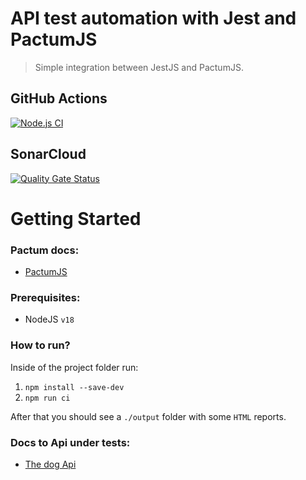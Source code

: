 # API test automation with Jest and PactumJS

> Simple integration between JestJS and PactumJS.

## GitHub Actions

[![Node.js CI](https://github.com/PedroMendesQA/Jest-pactum-/actions/workflows/node.js.yml/badge.svg)](https://github.com/PedroMendesQA/Jest-pactum-/actions/workflows/node.js.yml)

## SonarCloud

[![Quality Gate Status](https://sonarcloud.io/api/project_badges/measure?project=PedroMendesQA_Jest-pactum-&metric=alert_status)](https://sonarcloud.io/summary/new_code?id=PedroMendesQA_Jest-pactum-)

# Getting Started

### Pactum docs:
 - [PactumJS](https://pactumjs.github.io/api/api/table-of-contents.html)

### Prerequisites:
 - NodeJS `v18`

### How to run?

Inside of the project folder run:

 1. `npm install --save-dev`
 1. `npm run ci`

After that you should see a `./output` folder with some `HTML` reports.

### Docs to Api under tests:
 - [The dog Api](https://www.thedogapi.com/)
